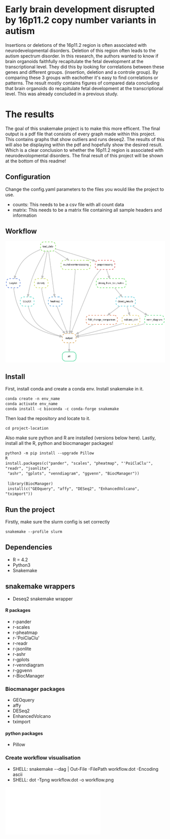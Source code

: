 # Early brain development disrupted by 16p11.2 copy number variants in autism
Insertions or deletions of the 16p11.2 region is often associated with neurodevelopmental disorders. Deletion of this region often leads to the autism spectrum disorder. In this research, the authors wanted to know if brain organoids faithfully recapitulate the fetal development at the transcriptional level. They did this by looking for correlations between these genes and different groups. (insertion, deletion and a controle group). By comparing these 3 groups with eachother it's easy to find correlations or patterns. The result mostly contains figures of compared data concluding that brain organoids do recapitulate fetal development at the transcriptional level. This was already concluded in a previous study.

# The results
The goal of this snakemake project is to make this more efficent. The final output is a pdf file that consists of every graph made within this project.
This contains graphs that show outliers and runs deseq2. The results of this will also be displaying within the pdf and hopefully show the desired result. Which is
a clear conclusion to whether the 16p11.2 region is associated with neurodevolopmental disorders.
The final result of this project will be shown at the bottom of this readme!

## Configuration
Change the config.yaml parameters to the files you would like the project to use.
- counts: This needs to be a csv file with all count data
- matrix:  This needs to be a matrix file containing all sample headers and information

## Workflow
![img](workflow/workflow.png)

## Install
First, install conda and create a conda env. Install snakemake in it.
```commandline
conda create -n env_name
conda activate env_name
conda install -c bioconda -c conda-forge snakemake
```
Then load the repository and locate to it.
```commandline
cd project-location
```
Also make sure python and R are installed (versions below here). 
Lastly, install all the R, python and biocmanager packages!

```commandline
python3 -m pip install --upgrade Pillow
R
install.packages(c("pander", "scales", "pheatmap", "'PoiClaClu'", "readr", "jsonlite",
 "ashr", "gplots", "venndiagram", "ggvenn", "BiocManager"))
 
 library(BiocManager)
 install(c("GEOquery", "affy", "DESeq2", "EnhancedVolcano", "tximport"))
```

## Run the project
Firstly, make sure the slurm config is set correctly
```
snakemake --profile slurm 
```

## Dependencies
- R = 4.2
- Python3
- Snakemake

## snakemake wrappers
- Deseq2 snakemake wrapper

#### R packages
- r-pander
- r-scales
- r-pheatmap
- r-'PoiClaClu'
- r-readr
- r-jsonlite
- r-ashr
- r-gplots
- r-venndiagram
- r-ggvenn
- r-BiocManager

### Biocmanager packages
- GEOquery
- affy
- DESeq2
- EnhancedVolcano
- tximport

#### python packages
- Pillow


### Create workflow visualisation
- SHELL: snakemake --dag | Out-File -FilePath workflow.dot -Encoding ascii
- SHELL: dot -Tpng workflow.dot -o workflow.png

![Final PDF result file](output.pdf)